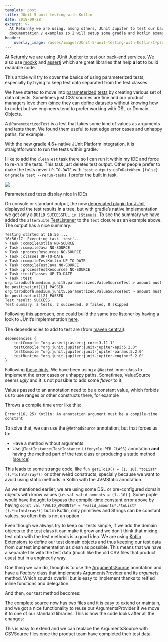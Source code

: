 ```yaml
---
template: post
title: JUnit 5 unit testing with Kotlin
date: 2018-09-28
excerpt: >-
  At Returnly we are using, among others, JUnit Jupiter to test our back-end services. There is some lack of
  documentation / examples so I will setup some gradle and kotlin examples.
header:
    overlay_image: /asses/images/JUnit-5-unit-testing-with-Kotlin/1*p2nPxZvpyV8sI6Ynh6V6EA.png
---
```

At [Returnly](https://returnly.com/) we are using [JUnit Jupiter](https://junit.org/junit5/docs/current/user-guide/) to test our back-end services. We also use [mockk](https://mockk.io/) and [assertj](http://joel-costigliola.github.io/assertj/) which are great libraries that help **a lot** to build readable code.

This article will try to cover the basics of using parameterized tests, especially by trying to keep test data separated from the test classes.

We have started to move into [parameterized](http://twitter.com/ParameterizedTest "Twitter profile for @ParameterizedTest") [tests](https://junit.org/junit5/docs/current/user-guide/#writing-tests-parameterized-tests) by creating various set of data objects. Sometimes just CSV sources are fine and our product managers love them (since they can define datasets without knowing how to code) but we engineers tend to prefer working with DSL or Domain Objects.

A `@ParameterizedTest` is a test that takes some kind of values as arguments and tests them. We found them useful to test edge error cases and unhappy paths, for example:

<script src="https://gist.github.com/TarodBOFH/c74cd71c782ac744e4e2730930121323.js"></script>

With the new gradle 4.6+ native JUnit Platform integration, it is straightforward to run the tests within gradle:

<script src="https://gist.github.com/TarodBOFH/ca13ba9a84369af2aca41ea0ccf8a910.js"></script>

I like to add the `cleanTest` task there so I can run it within my IDE and force to re-run the tests. This task just deletes test output. Other people prefer to make the tests never `UP-TO-DATE` with \``test.outputs.upToDateWhen {false}` or `gradle test --rerun-tasks`. I prefer the built in task.

![](/images/JUnit-5-unit-testing-with-Kotlin/1*p2nPxZvpyV8sI6Ynh6V6EA.png)

<figcaption>Parameterized tests display nice in&nbsp;IDEs</figcaption>

On console or standard output, the now [deprecated plugin for JUnit](https://junit.org/junit5/docs/current/user-guide/#running-tests-build-gradle) displayed the test results in a tree, but with gradle’s native implementation we get only a `BUILD SUCCESSFUL in {$time}s`. To see the summary we have added the `afterSuite` [TestListener](https://docs.gradle.org/current/javadoc/org/gradle/api/tasks/testing/TestListener.html) to the `test` closure as an example above. The output has a nice summary:

    Testing started at 16:56 ...  
    16:56:17: Executing task 'test'...
    > Task :compileKotlin NO-SOURCE  
    > Task :compileJava NO-SOURCE  
    > Task :processResources NO-SOURCE  
    > Task :classes UP-TO-DATE  
    > Task :compileTestKotlin UP-TO-DATE  
    > Task :compileTestJava NO-SOURCE  
    > Task :processTestResources NO-SOURCE  
    > Task :testClasses UP-TO-DATE  
    > Task :test  
    org.tarodbofh.medium.junit5.parametrized.ValueSourceTest > amount must be positive(int)[1] PASSED  
    org.tarodbofh.medium.junit5.parametrized.ValueSourceTest > amount must be positive(int)[2] PASSED  
    Test result: SUCCESS  
    Test summary: 2 tests, 2 succeeded, 0 failed, 0 skipped

Following this approach, one could build the same tree listener by having a look to JUnit’s implementation [here](https://github.com/junit-team/junit5/blob/master/junit-platform-console/src/main/java/org/junit/platform/console/tasks/TreePrintingListener.java).

The dependencies to add to test are (from [maven central](https://search.maven.org/)):

    dependencies {  
        testCompile "org.assertj:assertj-core:3.11.1"  
        testCompile "org.junit.jupiter:junit-jupiter-api:5.2.0"  
        testCompile "org.junit.jupiter:junit-jupiter-params:5.2.0"  
        testRuntime "org.junit.jupiter:junit-jupiter-engine:5.2.0"  
    }

Following [these hints](https://blog.philipphauer.de/best-practices-unit-testing-kotlin/), We have been using a `@Nested` inner class to implement the error cases or unhappy paths. Sometimes, ValueSource seems *ugly* and it is not possible to add some *flavor* to it:

<script src="https://gist.github.com/TarodBOFH/cff5af3b70767b2f0dd625e55f9c5252.js"></script>

Values passed to an annotation need to be a constant value, which forbids us to use ranges or other constructs there, for example

<script src="https://gist.github.com/TarodBOFH/5452336c6914e63c9af51351e2568aae.js"></script>

Throws a compile time error like this:

    Error:(16, 25) Kotlin: An annotation argument must be a compile-time constant

To solve that, we can use the `@MethodSource` annotation, but that forces us to:

*   Have a method without arguments
*   Use `@TestInstance(TestInstance.Lifecycle.PER_CLASS)` annotation **and** having the method part of the test class or producing a static method ([source](https://junit.org/junit5/docs/current/api/org/junit/jupiter/params/provider/MethodSource.html))

This leads to some strange code, like `fun get1To10() = (1..10).*toList*().*toIntArray*()` or other weird constructs, specially because we want to avoid using static methods in Kotlin with the JVMStatic annotation.

As we mentioned earlier, we are using some DSL or pre-configured domain objects with know values (i.e. `val valid_amounts = (1..10)` ). Some pople would have thought to bypass the compile-time constant error above by having `const val *VALID_AMOUNTS* = *valid_amounts*.*toList*().*toIntArray*()` but in Kotlin, only primitives and Strings can be constant values, so often this is not an option.

Even though we always try to keep our tests simple, if we add the domain objects to the test class it can make it grow and we don’t think that mixing test data with the test methods is a good idea. We are using [Kotlin Extensions](https://kotlinlang.org/docs/reference/extensions.html) to define our test domain objects and thus keeping our test data from our test implementation as clean as possible. This means that we have a separate file with the test data (much like the old CSV files that product uses) but in a engineerly way.

One thing we can do, though is to use the [ArgumentsSource](https://junit.org/junit5/docs/current/api/org/junit/jupiter/params/provider/ArgumentsSource.html) annotation and have a *Factory* class that implements [ArgumentsProvider](https://junit.org/junit5/docs/current/api/org/junit/jupiter/params/provider/ArgumentsProvider.html) and its *argumets* method. Which sounds overkill but is easy to implement thanks to reified inline functions and delegation:

<script src="https://gist.github.com/TarodBOFH/c3a9e825a3c18e5038051e251ba97a53.js"></script>

And then, our test method becomes:

<script src="https://gist.github.com/TarodBOFH/4c69a8eeb89e9de13c67c7cd8ea9a5cc.js"></script>

The complete source now has two files and it is easy to extend or maintain, and we got a nice functionality to reuse our ArgumentsProvider if we move it to one of our standard libraries. This is how the code looks after all the changes:

<script src="https://gist.github.com/TarodBOFH/91799cdb5eff8abfeebb73f31b75eaa8.js"></script>

This is easy to extend and we can replace the ArgumentsSource with CSVSource files once the product team have completed their test data.
